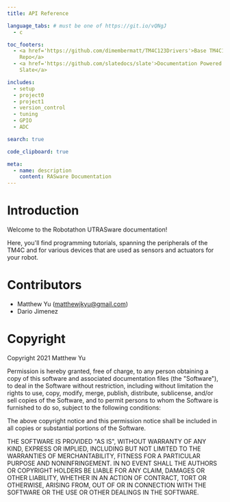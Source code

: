 ```yaml
---
title: API Reference

language_tabs: # must be one of https://git.io/vQNgJ
  - c

toc_footers:
  - <a href='https://github.com/dimembermatt/TM4C123Drivers'>Base TM4C123Drivers
    Repo</a> 
  - <a href='https://github.com/slatedocs/slate'>Documentation Powered by
    Slate</a> 

includes:
  - setup
  - project0
  - project1
  - version_control
  - tuning
  - GPIO
  - ADC

search: true

code_clipboard: true

meta:
  - name: description
    content: RASware Documentation
---
```


# Introduction

Welcome to the Robotathon UTRASware documentation!

Here, you'll find programming tutorials, spanning the peripherals of the TM4C
and for various devices that are used as sensors and actuators for your robot. 

# Contributors

- Matthew Yu (matthewjkyu@gmail.com)
- Dario Jimenez

# Copyright

Copyright 2021 Matthew Yu

Permission is hereby granted, free of charge, to any person obtaining a copy of
this software and associated documentation files (the "Software"), to deal in
the Software without restriction, including without limitation the rights to
use, copy, modify, merge, publish, distribute, sublicense, and/or sell copies of
the Software, and to permit persons to whom the Software is furnished to do so,
subject to the following conditions: 

The above copyright notice and this permission notice shall be included in all
copies or substantial portions of the Software. 

THE SOFTWARE IS PROVIDED "AS IS", WITHOUT WARRANTY OF ANY KIND, EXPRESS OR
IMPLIED, INCLUDING BUT NOT LIMITED TO THE WARRANTIES OF MERCHANTABILITY, FITNESS
FOR A PARTICULAR PURPOSE AND NONINFRINGEMENT. IN NO EVENT SHALL THE AUTHORS OR
COPYRIGHT HOLDERS BE LIABLE FOR ANY CLAIM, DAMAGES OR OTHER LIABILITY, WHETHER
IN AN ACTION OF CONTRACT, TORT OR OTHERWISE, ARISING FROM, OUT OF OR IN
CONNECTION WITH THE SOFTWARE OR THE USE OR OTHER DEALINGS IN THE SOFTWARE. 
